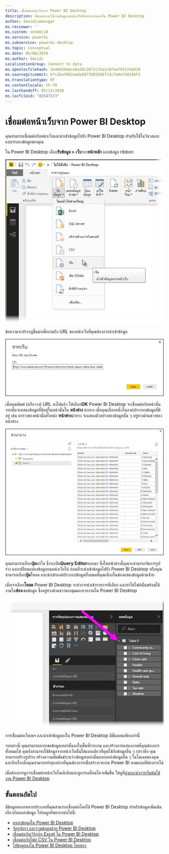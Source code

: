 ```yaml
---
title: เชื่อมต่อหน้าเว็บจาก Power BI Desktop
description: เชื่อมต่อและใช้งานข้อมูลบนหน้าเว็บได้อย่างง่ายดายใน Power BI Desktop
author: davidiseminger
ms.reviewer: ''
ms.custom: seodec18
ms.service: powerbi
ms.subservice: powerbi-desktop
ms.topic: conceptual
ms.date: 05/08/2019
ms.author: davidi
LocalizationGroup: Connect to data
ms.openlocfilehash: 2e46b50abce6a28c2872c31a2c8f4a7931f4dd20
ms.sourcegitcommit: bfc2baf862aade6873501566f13c744efdd146f3
ms.translationtype: HT
ms.contentlocale: th-TH
ms.lasthandoff: 05/13/2020
ms.locfileid: "83347573"
---
```

# <a name="connect-to-webpages-from-power-bi-desktop"></a>เชื่อมต่อหน้าเว็บจาก Power BI Desktop

คุณสามารถเชื่อมต่อกับหน้าเว็บและนำเข้าข้อมูลไปยัง Power BI Desktop สำหรับใช้ในวิชวลและแบบจำลองข้อมูลของคุณ

ใน Power BI Desktop เลือก**รับข้อมูล > เว็บ**จาก**หน้าหลัก** แถบข้อมูล ribbon

![](media/desktop-connect-to-web/connect-to-web_1.png)

ข้อความจะปรากฏขึ้นมาเพื่อถามถึง URL ของหน้าเว็บที่คุณต้องการนำเข้าข้อมูล

![](media/desktop-connect-to-web/connect-to-web_2.png)

เมื่อคุณพิมพ์ (หรือวาง) URL ลงไปแล้ว ให้เลือก**OK** Power BI Desktop จะเชื่อมต่อกับหน้านั้น จากนั้นจะแสดงข้อมูลที่มีอยู่ในหน้านั้นใน **หน้าต่าง** นำทาง เมื่อคุณเลือกหนึ่งในองค์ประกอบข้อมูลที่มีอยู่ เช่น ตารางของหน้านั้นทั้งหน้า **หน้าต่าง**นำทาง จะแสดงตัวอย่างของข้อมูลนั้น ๆ อยู่ทางด้านขวาของหน้าต่าง

![](media/desktop-connect-to-web/connect-to-web_3.png)

คุณสามารถเลือก**ปุ่ม**แก้ไข ซึ่งจะเปิด**Query Editor**ออกมา ซึ่งในหน้าต่างนี้คุณจะสามารถจัดการรูปร่าง และเปลี่ยนแปลงข้อมูลบนหน้าเว็บได้ ก่อนที่จะนำเข้าข้อมูลไปยัง Power BI Desktop หรือคุณสามารถเลือก**ปุ่ม**โหลด และนำเข้าองค์ประกอบข้อมูลทั้งหมดที่คุณเลือกในช่องแสดงข้อมูลด้านซ้าย

เมื่อเราเลือก**โหลด** Power BI Desktop จะทำการนำเข้ารายการที่เลือก และทำให้ไฟล์นั้นพร้อมใช้งานใน**ช่อง**เขตข้อมูล ซึ่งอยู่ทางด้านขวาของมุมมองรายงานใน Power BI Desktop

![](media/desktop-connect-to-web/connect-to-web_4.png)

การเชื่อมต่อเว็บเพจ และนำเข้าข้อมูลลงใน Power BI Desktop มีขั้นตอนเพียงเท่านี้

จากตรงนี้ คุณสามารถลากเขตข้อมูลเหล่านั้นลงในพื้นที่รายงาน และสร้างการแสดงภาพที่คุณต้องการทั้งหมดได้ คุณยังสามารถใช้ข้อมูลจากหน้าเว็บนั้นได้แบบเดียวที่คุณใช้กับข้อมูลอื่น ๆ กล่าวคือ คุณสามารถสร้างรูปร่าง สร้างความสัมพันธ์ระหว่างข้อมูลเหล่านั้นและแหล่งข้อมูลอื่น ๆ ในโมเดลของคุณ และอีกเรื่องคือคุณสามารถทำทุกอย่างที่คุณต้องการเพื่อสร้างรายงาน Power BI ตามแบบที่ต้องการได้

เมื่อต้องการดูการเชื่อมต่อหน้าเว็บในเชิงลึกและดูการเคลื่อนไหวเพิ่มขึ้น ให้ดูที่[คำแนะนำการเริ่มต้นใช้งาน Power BI Desktop](../fundamentals/desktop-getting-started.md)

## <a name="next-steps"></a>ขั้นตอนถัดไป
มีข้อมูลหลากหลายประเภทที่คุณสามารถเชื่อมต่อโดยใช้ Power BI Desktop สำหรับข้อมูลเพิ่มเติมเกี่ยวกับแหล่งข้อมูล โปรดดูทรัพยากรต่อไปนี้:

* [แหล่งข้อมูลใน Power BI Desktop](desktop-data-sources.md)
* [จัดรูปทรง และรวมข้อมูลด้วย Power BI Desktop](desktop-shape-and-combine-data.md)
* [เชื่อมต่อกับเวิร์กบุ๊ก Excel ใน Power BI Desktop](desktop-connect-excel.md)   
* [เชื่อมต่อกับไฟล์ CSV ใน Power BI Desktop](desktop-connect-csv.md)   
* [ใส่ข้อมูลลงใน Power BI Desktop โดยตรง](desktop-enter-data-directly-into-desktop.md)   
